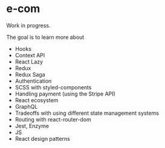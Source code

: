# e-com
Work in progress.

The goal is to learn more about 
  * Hooks
  * Context API
  * React Lazy
  * Redux
  * Redux Saga
  * Authentication
  * SCSS with styled-components
  * Handling payment (using the Stripe API)
  * React ecosystem
  * GraphQL
  * Tradeoffs with using different state management systems
  * Routing with react-router-dom
  * Jest, Enzyme
  * JS
  * React design patterns
